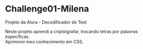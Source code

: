 # Challenge01-Milena
Projeto da Alura - Decodificador de Text

Neste projeto aprendi a criptoigrafar, trocando letras por palavras específicas.  
Aprimorei meu conhecimento em CSS.
